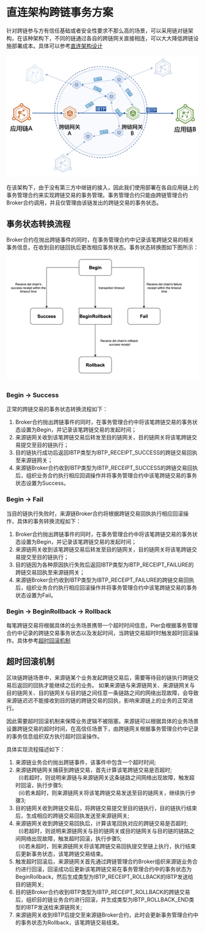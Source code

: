 # 直连架构跨链事务方案

针对跨链参与方有信任基础或者安全性要求不那么高的场景，可以采用链对链架构，在该种架构下，不同的链通过各自的跨链网关直接相连，可以大大降低跨链设施部署成本。具体可以参考<a href="../../design/pier_design/#directMode">直连架构设计</a>

![!](../../assets/direct_transaction1.png)

在该架构下，由于没有第三方中继链的接入，因此我们使用部署在各自应用链上的事务管理合约来实现跨链交易的事务管理。事务管理合约只能由跨链管理合约Broker合约调用，并且仅管理由该链发出的跨链交易的事务状态。

## 事务状态转换流程

Broker合约在抛出跨链事件的同时，在事务管理合约中记录该笔跨链交易的相关事务信息，在收到目的链回执后更改相应事务状态。事务状态转换图如下图所示：

![!](../../assets/direct_transaction2.png)

### Begin -> Success

正常的跨链交易的事务状态转换流程如下：

1. Broker合约抛出跨链事件的同时，在事务管理合约中将该笔跨链交易的事务状态设置为Begin，并记录该笔跨链交易的发起时间；
2. 来源链网关收到该笔跨链交易后转发至目的链网关，目的链网关将该笔跨链交易提交至目的链执行；
3. 目的链执行成功后返回IBTP类型为IBTP_RECEIPT_SUCCESS的跨链交易回执至来源链网关；
4. 来源链Broker合约收到IBTP类型为IBTP_RECEIPT_SUCCESS的跨链交易回执后，组织业务合约执行相应回调操作并将事务管理合约中该笔跨链交易的事务状态设置为Success。

### Begin -> Fail

当目的链执行失败时，来源链Broker合约将根据跨链交易回执执行相应回滚操作，具体的事务转换流程如下：

1. Broker合约抛出跨链事件的同时，在事务管理合约中将该笔跨链交易的事务状态设置为Begin，并记录该笔跨链交易的发起时间；
2. 来源链网关收到该笔跨链交易后转发至目的链网关，目的链网关将该笔跨链交易提交至目的链执行；
3. 目的链因为各种原因执行失败后返回IBTP类型为IBTP_RECEIPT_FAILURE的跨链交易回执至来源链网关；
4. 来源链Broker合约收到IBTP类型为IBTP_RECEIPT_FAILURE的跨链交易回执后，组织业务合约执行相应回滚操作并将事务管理合约中该笔跨链交易的事务状态设置为Fail。

### Begin -> BeginRollback -> Rollback

每笔跨链交易将根据具体的业务场景携带一个超时时间信息，Pier会根据事务管理合约中记录的跨链交易事务状态以及发起时间，当跨链交易超时时触发超时回滚操作。具体参考<a href="../../design/direct_transaction/#timeoutAnchor">超时回滚机制</a>

## <a name="timeoutAnchor">超时回滚机制</a>

区块链跨链场景中，来源链某个业务发起跨链交易后，需要等待目的链执行跨链交易后返回的回执才能继续之后的业务。
如果来源链与来源链网关、来源链网关与目的链网关、目的链网关与目的链之间任意一条链路之间的网络出现故障，会导致来源链迟迟不能接收到目的链的跨链交易的回执，影响来源链上的业务的正常进行。

因此需要超时回滚机制来保障业务逻辑不被阻塞。来源链可以根据具体的业务场景设置跨链交易的超时时间，在高信任场景下，由跨链网关根据事务管理合约中记录的事务信息组织双方执行超时回滚操作。

具体实现流程描述如下：

1. 来源链业务合约抛出跨链事件，该事件中包含一个超时时间;
2. 来源链跨链网关捕获到跨链交易，首先计算该笔跨链交易是否超时;  
&nbsp; (i)若超时，则说明来源链与来源链网关这条链路之间网络出现故障，触发超时回滚，执行步骤5;  
&nbsp; (ii)若未超时，则来源链网关将该笔跨链交易发送至目的链网关，继续执行步骤3;
3. 目的链网关收到跨链交易后，将跨链交易提交至目的链执行，目的链执行结束后，生成相应的跨链交易回执发送至来源链网关;
4. 来源链网关收到跨链交易回执后，计算该笔回执对应的跨链交易是否超时;  
&nbsp; (i)若超时，则说明来源链网关与目的链网关或目的链网关与目的链的链路之间网络出现故障，触发超时回滚，执行步骤5;  
&nbsp; (ii)若未超时，则来源链网关将该笔跨链交易回执提交至链上执行，执行结束后更新事务状态，该笔跨链交易结束。  
5. 触发超时回滚后，来源链网关首先通过跨链管理合约Broker组织来源链业务合约进行回滚，回滚成功后更新该笔跨链交易在事务管理合约中的事务状态为BeginRollback，然后生成类型为IBTP_RECEIPT_ROLLBACK的IBTP发送给目的链网关;
6. 目的链Broker合约收到IBTP类型为IBTP_RECEIPT_ROLLBACK的跨链交易后，组织目的链业务合约进行回滚，并生成类型为IBTP_ROLLBACK_END类型的IBTP发送给来源链网关;
7. 来源链网关收到IBTP后提交至来源链Broker合约，此时会更新事务管理合约中的事务状态为Rollback，该笔跨链交易结束。
